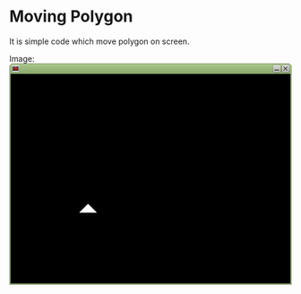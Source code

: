 
# Moving Polygon

It is simple code which move polygon on screen.

Image: 
![#1](images/polygon.png?raw=true)   
